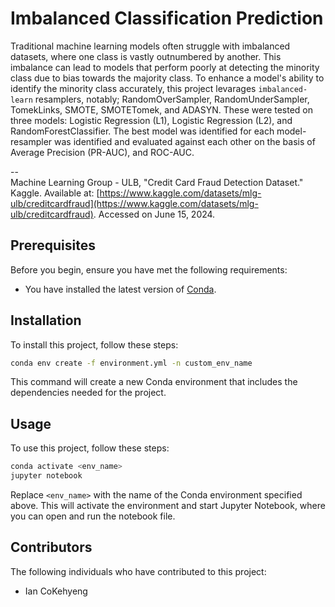 # Imbalanced Classification Prediction

Traditional machine learning models often struggle with imbalanced datasets, where one class is vastly outnumbered by another. This imbalance can lead to models that perform poorly at detecting the minority class due to bias towards the majority class. To enhance a model's ability to identify the minority class accurately, this project levarages `imbalanced-learn` resamplers, notably; RandomOverSampler, RandomUnderSampler, TomekLinks, SMOTE, SMOTETomek, and ADASYN. These were tested on three models: Logistic Regression (L1), Logistic Regression (L2), and RandomForestClassifier. The best model was identified for each model-resampler was identified and evaluated against each other on the basis of Average Precision (PR-AUC), and ROC-AUC. 

--<br>
Machine Learning Group - ULB, "Credit Card Fraud Detection Dataset." Kaggle. Available at: [https://www.kaggle.com/datasets/mlg-ulb/creditcardfraud](https://www.kaggle.com/datasets/mlg-ulb/creditcardfraud). Accessed on June 15, 2024.

## Prerequisites

Before you begin, ensure you have met the following requirements:
- You have installed the latest version of [Conda](https://docs.conda.io/projects/conda/en/latest/user-guide/install/index.html).

## Installation

To install this project, follow these steps:

```bash
conda env create -f environment.yml -n custom_env_name
```

This command will create a new Conda environment that includes the dependencies needed for the project.

## Usage

To use this project, follow these steps:

```bash
conda activate <env_name>
jupyter notebook
```

Replace `<env_name>` with the name of the Conda environment specified above. This will activate the environment and start Jupyter Notebook, where you can open and run the notebook file.

## Contributors

The following individuals who have contributed to this project:

- Ian CoKehyeng
